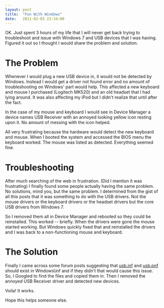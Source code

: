 ```yaml
---
layout: post
title:  "Fun With Windows"
date:   2011-02-03 23:34:00
---
```


OK. Just spent 3 hours of my life that I will never get back trying to
troubleshoot and issue with Windows 7 and USB devices that I was having.
Figured it out so I thought I would share the problem and solution.

# The Problem

Whenever I would plug a new USB device in, it would not be detected by Windows.
Instead I would get a driver not found error and no amount of troubleshooting
on Windows' part would help. This affected a new keyboard and mouse I purchased
(Logitech MK520) and an old headset that I had lying around. It was also
affecting my iPod but I didn't realize that until after the fact.

In the case of my mouse and keyboard I would see in Device Manager a device
names USB Receiver with an annoyed looking yellow icon resting upon it. No
amount of messing with the icon helped.

All very frustrating because the hardware would detect the new keyboard and
mouse. When I booted the system and accessed the BIOS menu the keyboard worked.
The mouse was listed as detected. Everything seemed fine.

# Troubleshooting

After much searching of the web in frustration. (Did I mention it was
frustrating) I finally found some people actually having the same problem. No
solutions, mind you, but the same problem. I determined from the gist of all
this posts that it was something to do with the USB drivers. Not the mouse
drivers or the keyboard drivers or the headset drivers but the core USB drivers
from Windows 7.

So I removed them all in Device Manager and rebooted so they could be
reinstalled. This worked -- briefly. When the drivers were gone the mouse
started working. But Windows quickly fixed that and reinstalled the drivers and
I was back to a non-functioning mouse and keyboard.

# The Solution

Finally I came across some forum posts suggesting that
[usb.inf](https://dl.dropboxusercontent.com/s/1rf8wiam21vqnga/usb.inf) and
[usb.pnf](https://dl.dropboxusercontent.com/s/45tctugqffp66i6/usb.pnf) should exist in Windows\inf
and if they didn't that would cause this issue. So, I Googled to find the files
and copied them in. Then I removed the annoyed USB Receiver driver and detected
new devices.

Voila! It works.

Hope this helps someone else.
